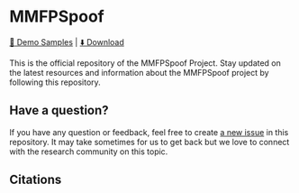 # MMFPSpoof

<a href="https://anonym-3338.github.io/MMFPSpoof_samples/">🚩 Demo Samples</a> | <a href="https://drive.google.com/drive/folders/1jjgXdt4lLc9HNesh0nX5835mlJNz-Bxl?usp=sharing">⬇️ Download</a>

This is the official repository of the MMFPSpoof Project. 
Stay updated on the latest resources and information about the MMFPSpoof project by following this repository.



## Have a question?
If you have any question or feedback, feel free to create [a new issue](https://github.com/Itsme870/MMFPSpoof/issues) in this repository.
It may take sometimes for us to get back but we love to connect with the research community on this topic.

## Citations
